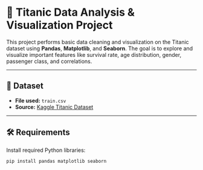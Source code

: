 # 🚢 Titanic Data Analysis & Visualization Project

This project performs basic data cleaning and visualization on the Titanic dataset using **Pandas**, **Matplotlib**, and **Seaborn**. The goal is to explore and visualize important features like survival rate, age distribution, gender, passenger class, and correlations.

---

## 📁 Dataset

- **File used:** `train.csv`
- **Source:** [Kaggle Titanic Dataset](https://www.kaggle.com/c/titanic/data)

---

## 🛠️ Requirements

Install required Python libraries:

```bash
pip install pandas matplotlib seaborn
